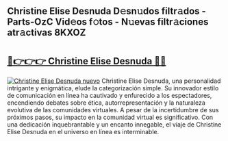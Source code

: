 ## Christine Elise Desnuda D𝚎sn𝚞dos filtr𝚊dos - Parts-OzC Vid𝚎os f𝚘tos - N𝚞evas filtr𝚊ciones atr𝚊ctivas 8KXOZ

# <h2><a href="http://mbb388.tromn.icu/?c=Christine+Elise+Desnuda">🔗👉👉👉 Christine Elise Desnuda 🔗🔗</a></h2>

[![Christine Elise Desnuda nuevo](https://i.imgur.com/pEAQMta.gif)](http://mbb388.tromn.icu/?c=Christine+Elise+Desnuda)
Christine Elise Desnuda, una personalidad intrigante y enigmática, elude la categorización simple. Su innovador estilo de comunicación en línea ha cautivado y enfurecido a los espectadores, encendiendo debates sobre ética, autorrepresentación y la naturaleza evolutiva de las comunidades virtuales. A pesar de la incertidumbre de sus próximos pasos, su impacto en la comunidad virtual es significativo. Con una dedicación inquebrantable y un encanto innegable, el viaje de Christine Elise Desnuda en el universo en línea es interminable.

